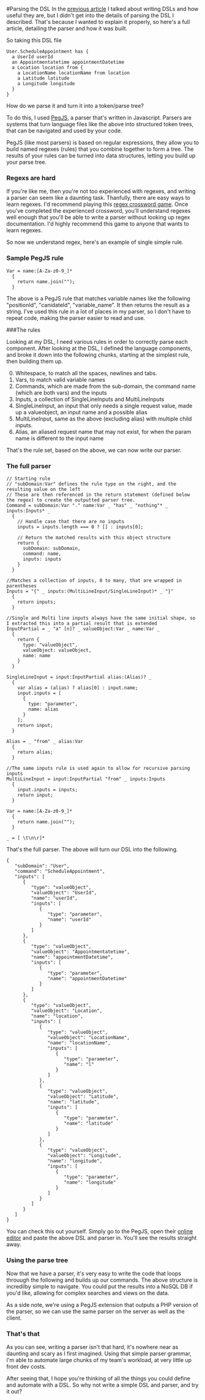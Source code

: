 
#Parsing the DSL
In the [previous article](1.1-write-dsls-and-code-faster.md) I talked about writing DSLs and how useful they are, but I didn't get into the details of parsing the DSL I described. That's because I wanted to explain it properly, so here's a full article, detailing the parser and how it was built.

So taking this DSL file
```
User.ScheduleAppointment has { 
  a UserId userId 
  an Appointmentatetime appointmentDatetime
  a Location location from {
    a LocationName locationName from location
    a Latitude latitude
    a Longitude longitude
  }
}
```

How do we parse it and turn it into a token/parse tree?

To do this, I used [PegJS](http://pegjs.org/), a parser that's written in Javascript. Parsers are systems that turn language files like the above into structured token trees, that can be navigated and used by your code.

PegJS (like most parsers) is based on regular expressions, they allow you to build named regexes (rules) that you combine together to form a tree. The results of your rules can be turned into data structures, letting you build up your parse tree.

### Regexs are hard
If you're like me, then you're not too experienced with regexes, and writing a parser can seem like a daunting task. Thanfully, there are easy ways to learn regexes. I'd recommend playing this [regex crossword game](https://regexcrossword.com/). Once you've completed the experienced crossword, you'll understand regexes well enough that you'll be able to write a parser without looking up regex documentation. I'd highly recommend this game to anyone that wants to learn regexes.

So now we understand regex, here's an example of single simple rule.

### Sample PegJS rule
```
Var = name:[A-Za-z0-9_]*
  {
    return name.join("");
  }
```

The above is a PegJS rule that matches variable names like the following "positionId", "canidateId", "variable_name".
It then returns the result as a string. I've used this rule in a lot of places in my parser, so I don't have to repeat code, making the parser easier to read and use.

###The rules

Looking at my DSL, I need various rules in order to correctly parse each component. After looking at the DSL, I defined the language components, and broke it down into the following chunks, starting at the simplest rule, then building them up.

0. Whitespace, to match all the spaces, newlines and tabs.
0. Vars, to match valid variable names
0. Commands, which are made from the sub-domain, the command name (which are both vars) and the inputs
0. Inputs, a collection of SingleLineInputs and MultiLineInputs
0. SingleLineInput, an input that only needs a single request value, made up a valueobject, an input name and a possible alias
0. MultiLineInput, same as the above (excluding alias) with multiple child inputs.
0. Alias, an aliased request name that may not exist, for when the param name is different to the input name

That's the rule set, based on the above, we can now write our parser.

### The full parser

```
// Starting rule
// "subDomain:Var" defines the rule type on the right, and the resulting value on the left
// These are then referenced in the return statement (defined below the regex) to create the outputted parser tree.
Command = subDomain:Var "." name:Var _ "has" _ "nothing"* _ inputs:Inputs* _
  {
    // Handle case that there are no inputs
    inputs = inputs.length === 0 ? [] : inputs[0];

    // Return the matched results with this object structure
    return {
      subDomain: subDomain,
      command: name,
      inputs: inputs
    }
  }
 
//Matches a collection of inputs, 0 to many, that are wrapped in parentheses
Inputs = "{" _ inputs:(MultiLineInput/SingleLineInput)* _ "}"
  {
    return inputs;
  }

//Single and Multi line inputs always have the same initial shape, so I extracted this into a partial result that is extended
InputPartial = _ "a" [n]? _ valueObject:Var _ name:Var _
  {
    return {
      type: "valueObject",
      valueObject: valueObject,
      name: name
    }
  }

SingleLineInput = input:InputPartial alias:(Alias)? _
  {
    var alias = (alias) ? alias[0] : input.name;
    input.inputs = [
      {
        type: "parameter",
        name: alias
      }	
    ];
    return input;
  }
    
Alias = _ "from" _ alias:Var 
  {
    return alias;
  }
  
//The same inputs rule is used again to allow for recursive parsing inputs
MultiLineInput = input:InputPartial "from" _ inputs:Inputs
  {
    input.inputs = inputs;
    return input;
  }

Var = name:[A-Za-z0-9_]*
  {
    return name.join("");
  }

_ = [ \t\n\r]*
```

That's the full parser. The above will turn our DSL into the following.

```
{
   "subDomain": "User",
   "command": "ScheduleAppointment",
   "inputs": [
      {
         "type": "valueObject",
         "valueObject": "UserId",
         "name": "userId",
         "inputs": [
            {
               "type": "parameter",
               "name": "userId"
            }
         ]
      },
      {
         "type": "valueObject",
         "valueObject": "Appointmentatetime",
         "name": "appointmentDatetime",
         "inputs": [
            {
               "type": "parameter",
               "name": "appointmentDatetime"
            }
         ]
      },
      {
         "type": "valueObject",
         "valueObject": "Location",
         "name": "location",
         "inputs": [
            {
               "type": "valueObject",
               "valueObject": "LocationName",
               "name": "locationName",
               "inputs": [
                  {
                     "type": "parameter",
                     "name": "l"
                  }
               ]
            },
            {
               "type": "valueObject",
               "valueObject": "Latitude",
               "name": "latitude",
               "inputs": [
                  {
                     "type": "parameter",
                     "name": "latitude"
                  }
               ]
            },
            {
               "type": "valueObject",
               "valueObject": "Longitude",
               "name": "longitude",
               "inputs": [
                  {
                     "type": "parameter",
                     "name": "longitude"
                  }
               ]
            }
         ]
      }
   ]
}
```

You can check this out yourself. Simply go to the PegJS, open their [online editor](http://pegjs.org/online) and paste the above DSL and parser in. You'll see the results straight away.

### Using the parse tree
Now that we have a parser, it's very easy to write the code that loops throuugh the following and builds up our commands. The above structure is incredilby simple to navigate. You could put the results into a NoSQL DB if you'd like, allowing for complex searches and views on the data.

As a side note, we're using a PegJS extension that outputs a PHP version of the parser, so we can use the same parser on the server as well as the client.

### That's that
As you can see, writing a parser isn't that hard, it's nowhere near as daunting and scary as I first imagined. Using that simple parser grammar, I'm able to automate large chunks of my team's workload, at very little up front dev costs.

After seeing that, I hope you're thinking of all the things you could define and automate with a DSL. So why not write a simple DSL and parser, and try it out?

